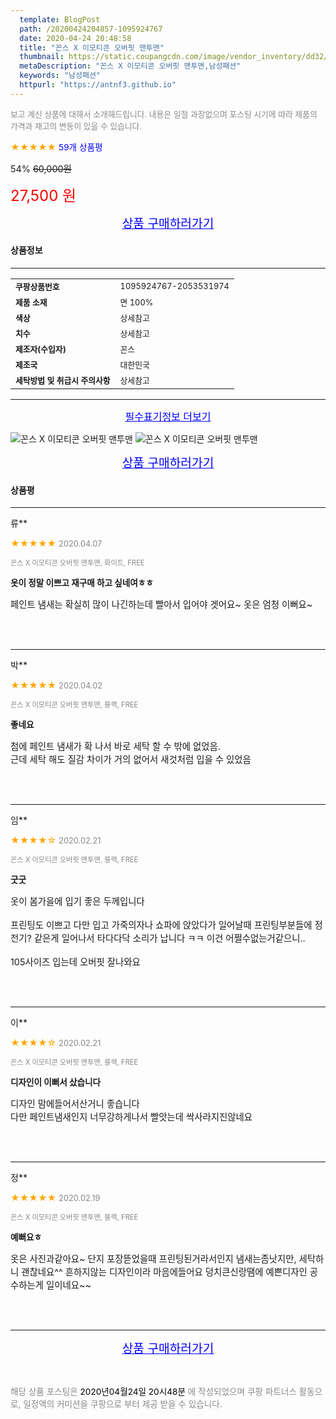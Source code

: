 ```yaml
---
  template: BlogPost
  path: /20200424204857-1095924767
  date: 2020-04-24 20:48:58
  title: "꼰스 X 이모티콘 오버핏 맨투맨"
  thumbnail: https://static.coupangcdn.com/image/vendor_inventory/dd32/cb4f31d691e6f1d8bf80032305cd4c7faef45c71283f39d43ef7737c8e6f.jpg
  metaDescription: "꼰스 X 이모티콘 오버핏 맨투맨,남성패션"
  keywords: "남성패션"
  httpurl: "https://antnf3.github.io"
---
```

  
<span style="color: #888;font-size:0.8rem">보고 계신 상품에 대해서 소개해드립니다.
내용은 일절 과장없으며 포스팅 시기에 따라 제품의 가격과 재고의 변동이 있을 수 있습니다.</span>
  
<span style="color: orange;">★★★★★</span> <span style="color: blue;font-size: 0.85rem;">59개 상품평</span>

<span style="font-size: 0.9rem">54%</span> <span style="font-size: 0.9rem">~~60,000원~~</span>

<span style="color: red;font-size: 1.5rem;">27,500 원</span>



<p align="center"><a href="http://me2.do/5RrEjMNY" style="font-size: 1.2rem; color: blue;">상품 구매하러가기</a></p>

#### 상품정보

---

|                  |                       |
| ---------------- | --------------------- |
| **<span style="font-size:0.8rem;">쿠팡상품번호</span>** | <span style="font-size:0.8rem;">1095924767-2053531974</span> |
| **<span style="font-size:0.8rem;">제품 소재</span>**    | <span style="font-size:0.8rem;">면 100%</span>        |
| **<span style="font-size:0.8rem;">색상</span>**    | <span style="font-size:0.8rem;">상세참고</span>        |
| **<span style="font-size:0.8rem;">치수</span>**    | <span style="font-size:0.8rem;">상세참고</span>        |
| **<span style="font-size:0.8rem;">제조자(수입자)</span>**    | <span style="font-size:0.8rem;">꼰스</span>        |
| **<span style="font-size:0.8rem;">제조국</span>**    | <span style="font-size:0.8rem;">대한민국</span>        |
| **<span style="font-size:0.8rem;">세탁방법 및 취급시 주의사항</span>**    | <span style="font-size:0.8rem;">상세참고</span>        |




---

<p align="center"><a href="http://me2.do/5RrEjMNY" style="font-size: 1rem; color: blue;">필수표기정보 더보기</a></p>

![꼰스 X 이모티콘 오버핏 맨투맨](http://thumbnail8.coupangcdn.com/thumbnails/remote/q89/image/vendor_inventory/1fe9/69adfe9aa645d63d7451ccd2d869835ff0511cdbc6133e8cd9ce638e49ed.jpg)
![꼰스 X 이모티콘 오버핏 맨투맨](http://thumbnail9.coupangcdn.com/thumbnails/remote/q89/image/vendor_inventory/3586/ad5d9a6121eba6031666909dba3a31f16008f217d326f1e8811a79e9e25e.jpg)

<p align="center"><a href="http://me2.do/5RrEjMNY" style="font-size: 1.2rem; color: blue;">상품 구매하러가기</a></p>

#### 상품평
  
---
  
류**
    
<span style="color: orange;">★★★★★</span> <span style="font-size:0.8rem;color: #888;">2020.04.07</span>
    
<span style="color: #888;font-size:0.7rem">꼰스 X 이모티콘 오버핏 맨투맨, 화이트, FREE</span>
    
<span style="font-size:0.85rem">**옷이 정말 이쁘고 재구매 하고 싶네여ㅎㅎ**</span>
    
<span style="font-size: 0.9rem;">페인트 냄새는 확실히 많이 나긴하는데 빨아서 입어야 겟어요~ 옷은 엄청 이뻐요~</span>
    
<br>
<br>

---
  
박**
    
<span style="color: orange;">★★★★★</span> <span style="font-size:0.8rem;color: #888;">2020.04.02</span>
    
<span style="color: #888;font-size:0.7rem">꼰스 X 이모티콘 오버핏 맨투맨, 블랙, FREE</span>
    
<span style="font-size:0.85rem">**좋네요**</span>
    
<span style="font-size: 0.9rem;">첨에 페인트 냄새가 확 나서 바로 세탁 할 수 밖에 없었음.<br/>근데 세탁 해도 질감 차이가 거의 없어서 새것처럼 입을 수 있었음</span>
    
<br>
<br>

---
  
임**
    
<span style="color: orange;">★★★★☆</span> <span style="font-size:0.8rem;color: #888;">2020.02.21</span>
    
<span style="color: #888;font-size:0.7rem">꼰스 X 이모티콘 오버핏 맨투맨, 블랙, FREE</span>
    
<span style="font-size:0.85rem">**굿굿**</span>
    
<span style="font-size: 0.9rem;">옷이 봄가을에 입기 좋은 두께입니다<br/><br/>프린팅도 이쁘고 다만 입고 가죽의자나 쇼파에 앉았다가 일어날때 프린팅부분들에 정전기? 같은게 일어나서 타다다닥 소리가 납니다 ㅋㅋ 이건 어쩔수없는거같으니..<br/><br/>105사이즈 입는데 오버핏 잘나와요</span>
    
<br>
<br>

---
  
이**
    
<span style="color: orange;">★★★★☆</span> <span style="font-size:0.8rem;color: #888;">2020.02.21</span>
    
<span style="color: #888;font-size:0.7rem">꼰스 X 이모티콘 오버핏 맨투맨, 블랙, FREE</span>
    
<span style="font-size:0.85rem">**디자인이 이뻐서 샀습니다**</span>
    
<span style="font-size: 0.9rem;">디자인 맘에들어서산거니 좋습니다<br/>다만 페인트냄새인지 너무강하게나서 빨앗는데 싹사라지진않네요</span>
    
<br>
<br>

---
  
정**
    
<span style="color: orange;">★★★★★</span> <span style="font-size:0.8rem;color: #888;">2020.02.19</span>
    
<span style="color: #888;font-size:0.7rem">꼰스 X 이모티콘 오버핏 맨투맨, 블랙, FREE</span>
    
<span style="font-size:0.85rem">**예뻐요ㅎ**</span>
    
<span style="font-size: 0.9rem;">옷은 사진과같아요~ 단지 포장뜯었을때 프린팅된거라서인지 냄새는좀낫지만, 세탁하니  괜찮네요^^ 흔하지않는 디자인이라 마음에들어요 덩치큰신랑땜에 예쁜디자인 공수하는게 일이네요~~</span>
    
<br>
<br>


  
---
  
<p align="center"><a href="http://me2.do/5RrEjMNY" style="font-size: 1.2rem; color: blue;">상품 구매하러가기</a></p>
  
<br>
  
<span style="font-size: 0.85rem; color: #888;">해당 상품 포스팅은 <span style="color: #000;"> 2020년04월24일 20시48분 </span> 에 작성되었으며 쿠팡 파트너스 활동으로, 일정액의 커미션을 쿠팡으로 부터 제공 받을 수 있습니다.</span>